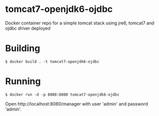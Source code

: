 # tomcat7-openjdk6-ojdbc
Docker container repo for a simple tomcat stack using jre6, tomcat7 and ojdbc driver deployed

# Building

    $ docker build . -t tomcat7-openjdk6-ojdbc

# Running

    $ docker run -d -p 8080:8080 tomcat7-openjdk6-ojdbc

Open http://localhost:8080/manager with user 'admin' and password 'admin'.
